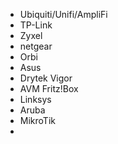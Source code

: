 - Ubiquiti/Unifi/AmpliFi
- TP-Link
- Zyxel
- netgear
- Orbi
- Asus
- Drytek Vigor
- AVM Fritz!Box
- Linksys
- Aruba
- MikroTik
- 
